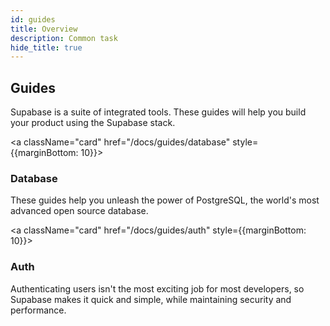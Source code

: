 ```yaml
---
id: guides
title: Overview
description: Common task
hide_title: true
---
```


## Guides

<!-- @TODO: improve -->
Supabase is a suite of integrated tools. These guides will help you build your product using the Supabase stack.

<a className="card" href="/docs/guides/database" style={{marginBottom: 10}}>
<div className="card__body">
<h3>Database</h3>
<p>These guides help you unleash the power of PostgreSQL, the world's most advanced open source database.</p>
</div>
</a>

<a className="card" href="/docs/guides/auth" style={{marginBottom: 10}}>
<div className="card__body">
<h3>Auth</h3>
<p>Authenticating users isn't the most exciting job for most developers, so Supabase makes it quick and simple, while maintaining security and performance.</p>
</div>
</a>
